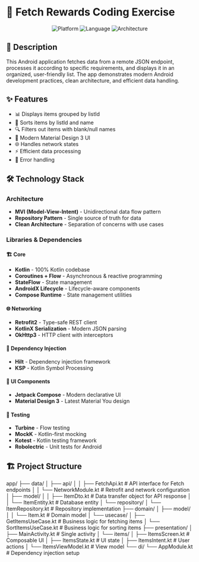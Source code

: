 # 📱 Fetch Rewards Coding Exercise

<p align="center">
  <img src="https://img.shields.io/badge/Platform-Android-brightgreen.svg" alt="Platform">
  <img src="https://img.shields.io/badge/Language-Kotlin-orange.svg" alt="Language">
  <img src="https://img.shields.io/badge/Architecture-MVI-blue.svg" alt="Architecture">
</p>

## 📝 Description

This Android application fetches data from a remote JSON endpoint, processes it according to specific requirements, and displays it in an organized, user-friendly list. The app demonstrates modern Android development practices, clean architecture, and efficient data handling.

## ✨ Features

- 📊 Displays items grouped by listId
- 🔄 Sorts items by listId and name
- 🔍 Filters out items with blank/null names
- 📱 Modern Material Design 3 UI
- 🌐 Handles network states
- ⚡ Efficient data processing
- 💾 Error handling

## 🛠 Technology Stack

### Architecture
- **MVI (Model-View-Intent)** - Unidirectional data flow pattern
- **Repository Pattern** - Single source of truth for data
- **Clean Architecture** - Separation of concerns with use cases

### Libraries & Dependencies

#### 🏗 Core
- **Kotlin** - 100% Kotlin codebase
- **Coroutines + Flow** - Asynchronous & reactive programming
- **StateFlow** - State management
- **AndroidX Lifecycle** - Lifecycle-aware components
- **Compose Runtime** - State management utilities

#### 🌐 Networking
- **Retrofit2** - Type-safe REST client
- **KotlinX Serialization** - Modern JSON parsing
- **OkHttp3** - HTTP client with interceptors

#### 💉 Dependency Injection
- **Hilt** - Dependency injection framework
- **KSP** - Kotlin Symbol Processing

#### 📱 UI Components
- **Jetpack Compose** - Modern declarative UI
- **Material Design 3** - Latest Material You design

#### 🧪 Testing
- **Turbine** - Flow testing
- **MockK** - Kotlin-first mocking
- **Kotest** - Kotlin testing framework
- **Robolectric** - Unit tests for Android

## 🏗 Project Structure
app/
├── data/
│   ├── api/
│   │   ├── FetchApi.kt           # API interface for Fetch endpoints
│   │   └── NetworkModule.kt      # Retrofit and network configuration
│   ├── model/
│   │   ├── ItemDto.kt           # Data transfer object for API response
│   │   └── ItemEntity.kt        # Database entity
│   └── repository/
│       └── ItemRepository.kt    # Repository implementation
├── domain/
│   ├── model/
│   │   └── Item.kt             # Domain model
│   └── usecase/
│       ├── GetItemsUseCase.kt  # Business logic for fetching items
│       └── SortItemsUseCase.kt # Business logic for sorting items
├── presentation/
│   ├── MainActivity.kt         # Single activity
│   └── items/
│       ├── ItemsScreen.kt      # Composable UI
│       ├── ItemsState.kt       # UI state
│       ├── ItemsIntent.kt      # User actions
│       └── ItemsViewModel.kt   # View model
└── di/
    └── AppModule.kt           # Dependency injection setup

